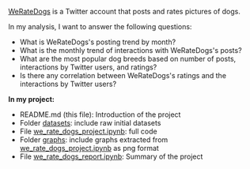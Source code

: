 [WeRateDogs](https://twitter.com/dog_rates?s=20) is a Twitter account that posts and rates pictures of dogs.

In my analysis, I want to answer the following questions:

- What is WeRateDogs's posting trend by month?
- What is the monthly trend of interactions with WeRateDogs's posts?
- What are the most popular dog breeds based on number of posts, interactions by Twitter users, and ratings?
- Is there any correlation between WeRateDogs's ratings and the interactions by Twitter users?

**In my project:**

- README.md (this file): Introduction of the project
- Folder [datasets](datasets): include raw initial datasets
- File [we_rate_dogs_project.ipynb](we_rate_dogs_project.ipynb): full code 
- Folder [graphs](graphs): include graphs extracted from [we_rate_dogs_project.ipynb](we_rate_dogs_project.ipynb) as png format 
- File [we_rate_dogs_report.ipynb](we_rate_dogs_report.ipynb): Summary of the project
